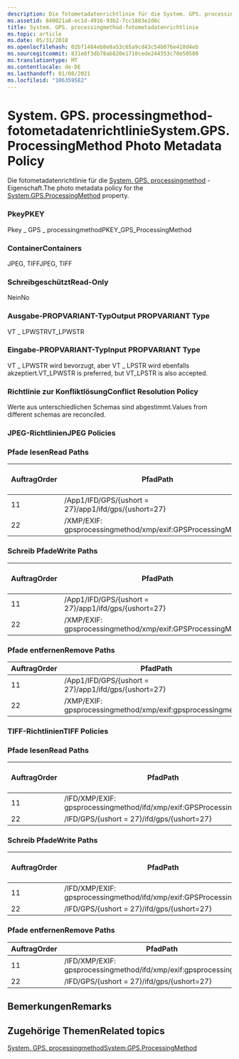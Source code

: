 ```yaml
---
description: Die fotometadatenrichtlinie für die System. GPS. processingmethod-Eigenschaft.
ms.assetid: 840021a8-ec1d-4916-93b2-7cc1803e2d8c
title: System. GPS. processingmethod-fotometadatenrichtlinie
ms.topic: article
ms.date: 05/31/2018
ms.openlocfilehash: 02bf1484eb8e8a53c65a9cd43c54b076e418d4eb
ms.sourcegitcommit: 831e8f3db78ab820e1710cede244553c70e50500
ms.translationtype: MT
ms.contentlocale: de-DE
ms.lasthandoff: 01/08/2021
ms.locfileid: "106359582"
---
```

# <a name="systemgpsprocessingmethod-photo-metadata-policy"></a><span data-ttu-id="5ed5e-103">System. GPS. processingmethod-fotometadatenrichtlinie</span><span class="sxs-lookup"><span data-stu-id="5ed5e-103">System.GPS.ProcessingMethod Photo Metadata Policy</span></span>

<span data-ttu-id="5ed5e-104">Die fotometadatenrichtlinie für die [System. GPS. processingmethod](../properties/props-system-gps-processingmethod.md) -Eigenschaft.</span><span class="sxs-lookup"><span data-stu-id="5ed5e-104">The photo metadata policy for the [System.GPS.ProcessingMethod](../properties/props-system-gps-processingmethod.md) property.</span></span>

### <a name="pkey"></a><span data-ttu-id="5ed5e-105">Pkey</span><span class="sxs-lookup"><span data-stu-id="5ed5e-105">PKEY</span></span>

<span data-ttu-id="5ed5e-106">Pkey \_ GPS \_ processingmethod</span><span class="sxs-lookup"><span data-stu-id="5ed5e-106">PKEY\_GPS\_ProcessingMethod</span></span>

### <a name="containers"></a><span data-ttu-id="5ed5e-107">Container</span><span class="sxs-lookup"><span data-stu-id="5ed5e-107">Containers</span></span>

<span data-ttu-id="5ed5e-108">JPEG, TIFF</span><span class="sxs-lookup"><span data-stu-id="5ed5e-108">JPEG, TIFF</span></span>

### <a name="read-only"></a><span data-ttu-id="5ed5e-109">Schreibgeschützt</span><span class="sxs-lookup"><span data-stu-id="5ed5e-109">Read-Only</span></span>

<span data-ttu-id="5ed5e-110">Nein</span><span class="sxs-lookup"><span data-stu-id="5ed5e-110">No</span></span>

### <a name="output-propvariant-type"></a><span data-ttu-id="5ed5e-111">Ausgabe-PROPVARIANT-Typ</span><span class="sxs-lookup"><span data-stu-id="5ed5e-111">Output PROPVARIANT Type</span></span>

<span data-ttu-id="5ed5e-112">VT \_ LPWSTR</span><span class="sxs-lookup"><span data-stu-id="5ed5e-112">VT\_LPWSTR</span></span>

### <a name="input-propvariant-type"></a><span data-ttu-id="5ed5e-113">Eingabe-PROPVARIANT-Typ</span><span class="sxs-lookup"><span data-stu-id="5ed5e-113">Input PROPVARIANT Type</span></span>

<span data-ttu-id="5ed5e-114">VT \_ LPWSTR wird bevorzugt, aber VT \_ LPSTR wird ebenfalls akzeptiert.</span><span class="sxs-lookup"><span data-stu-id="5ed5e-114">VT\_LPWSTR is preferred, but VT\_LPSTR is also accepted.</span></span>

### <a name="conflict-resolution-policy"></a><span data-ttu-id="5ed5e-115">Richtlinie zur Konfliktlösung</span><span class="sxs-lookup"><span data-stu-id="5ed5e-115">Conflict Resolution Policy</span></span>

<span data-ttu-id="5ed5e-116">Werte aus unterschiedlichen Schemas sind abgestimmt.</span><span class="sxs-lookup"><span data-stu-id="5ed5e-116">Values from different schemas are reconciled.</span></span>

### <a name="jpeg-policies"></a><span data-ttu-id="5ed5e-117">JPEG-Richtlinien</span><span class="sxs-lookup"><span data-stu-id="5ed5e-117">JPEG Policies</span></span>

### <a name="read-paths"></a><span data-ttu-id="5ed5e-118">Pfade lesen</span><span class="sxs-lookup"><span data-stu-id="5ed5e-118">Read Paths</span></span>



| <span data-ttu-id="5ed5e-119">Auftrag</span><span class="sxs-lookup"><span data-stu-id="5ed5e-119">Order</span></span> | <span data-ttu-id="5ed5e-120">Pfad</span><span class="sxs-lookup"><span data-stu-id="5ed5e-120">Path</span></span>                          | <span data-ttu-id="5ed5e-121">Datenträger Format</span><span class="sxs-lookup"><span data-stu-id="5ed5e-121">Disk Format</span></span> |
|-------|-------------------------------|-------------|
| <span data-ttu-id="5ed5e-122">1</span><span class="sxs-lookup"><span data-stu-id="5ed5e-122">1</span></span>     | <span data-ttu-id="5ed5e-123">/App1/IFD/GPS/{ushort = 27}</span><span class="sxs-lookup"><span data-stu-id="5ed5e-123">/app1/ifd/gps/{ushort=27}</span></span>     |             |
| <span data-ttu-id="5ed5e-124">2</span><span class="sxs-lookup"><span data-stu-id="5ed5e-124">2</span></span>     | <span data-ttu-id="5ed5e-125">/XMP/EXIF: gpsprocessingmethod</span><span class="sxs-lookup"><span data-stu-id="5ed5e-125">/xmp/exif:GPSProcessingMethod</span></span> | <span data-ttu-id="5ed5e-126">Unicode</span><span class="sxs-lookup"><span data-stu-id="5ed5e-126">unicode</span></span>     |



 

### <a name="write-paths"></a><span data-ttu-id="5ed5e-127">Schreib Pfade</span><span class="sxs-lookup"><span data-stu-id="5ed5e-127">Write Paths</span></span>



| <span data-ttu-id="5ed5e-128">Auftrag</span><span class="sxs-lookup"><span data-stu-id="5ed5e-128">Order</span></span> | <span data-ttu-id="5ed5e-129">Pfad</span><span class="sxs-lookup"><span data-stu-id="5ed5e-129">Path</span></span>                          | <span data-ttu-id="5ed5e-130">Datenträger Format</span><span class="sxs-lookup"><span data-stu-id="5ed5e-130">Disk Format</span></span> |
|-------|-------------------------------|-------------|
| <span data-ttu-id="5ed5e-131">1</span><span class="sxs-lookup"><span data-stu-id="5ed5e-131">1</span></span>     | <span data-ttu-id="5ed5e-132">/App1/IFD/GPS/{ushort = 27}</span><span class="sxs-lookup"><span data-stu-id="5ed5e-132">/app1/ifd/gps/{ushort=27}</span></span>     |             |
| <span data-ttu-id="5ed5e-133">2</span><span class="sxs-lookup"><span data-stu-id="5ed5e-133">2</span></span>     | <span data-ttu-id="5ed5e-134">/XMP/EXIF: gpsprocessingmethod</span><span class="sxs-lookup"><span data-stu-id="5ed5e-134">/xmp/exif:GPSProcessingMethod</span></span> | <span data-ttu-id="5ed5e-135">Unicode</span><span class="sxs-lookup"><span data-stu-id="5ed5e-135">unicode</span></span>     |



 

### <a name="remove-paths"></a><span data-ttu-id="5ed5e-136">Pfade entfernen</span><span class="sxs-lookup"><span data-stu-id="5ed5e-136">Remove Paths</span></span>



| <span data-ttu-id="5ed5e-137">Auftrag</span><span class="sxs-lookup"><span data-stu-id="5ed5e-137">Order</span></span> | <span data-ttu-id="5ed5e-138">Pfad</span><span class="sxs-lookup"><span data-stu-id="5ed5e-138">Path</span></span>                          |
|-------|-------------------------------|
| <span data-ttu-id="5ed5e-139">1</span><span class="sxs-lookup"><span data-stu-id="5ed5e-139">1</span></span>     | <span data-ttu-id="5ed5e-140">/App1/IFD/GPS/{ushort = 27}</span><span class="sxs-lookup"><span data-stu-id="5ed5e-140">/app1/ifd/gps/{ushort=27}</span></span>     |
| <span data-ttu-id="5ed5e-141">2</span><span class="sxs-lookup"><span data-stu-id="5ed5e-141">2</span></span>     | <span data-ttu-id="5ed5e-142">/XMP/EXIF: gpsprocessingmethod</span><span class="sxs-lookup"><span data-stu-id="5ed5e-142">/xmp/exif:gpsprocessingmethod</span></span> |



 

### <a name="tiff-policies"></a><span data-ttu-id="5ed5e-143">TIFF-Richtlinien</span><span class="sxs-lookup"><span data-stu-id="5ed5e-143">TIFF Policies</span></span>

### <a name="read-paths"></a><span data-ttu-id="5ed5e-144">Pfade lesen</span><span class="sxs-lookup"><span data-stu-id="5ed5e-144">Read Paths</span></span>



| <span data-ttu-id="5ed5e-145">Auftrag</span><span class="sxs-lookup"><span data-stu-id="5ed5e-145">Order</span></span> | <span data-ttu-id="5ed5e-146">Pfad</span><span class="sxs-lookup"><span data-stu-id="5ed5e-146">Path</span></span>                              | <span data-ttu-id="5ed5e-147">Datenträger Format</span><span class="sxs-lookup"><span data-stu-id="5ed5e-147">Disk Format</span></span> |
|-------|-----------------------------------|-------------|
| <span data-ttu-id="5ed5e-148">1</span><span class="sxs-lookup"><span data-stu-id="5ed5e-148">1</span></span>     | <span data-ttu-id="5ed5e-149">/IFD/XMP/EXIF: gpsprocessingmethod</span><span class="sxs-lookup"><span data-stu-id="5ed5e-149">/ifd/xmp/exif:GPSProcessingMethod</span></span> | <span data-ttu-id="5ed5e-150">Unicode</span><span class="sxs-lookup"><span data-stu-id="5ed5e-150">unicode</span></span>     |
| <span data-ttu-id="5ed5e-151">2</span><span class="sxs-lookup"><span data-stu-id="5ed5e-151">2</span></span>     | <span data-ttu-id="5ed5e-152">/IFD/GPS/{ushort = 27}</span><span class="sxs-lookup"><span data-stu-id="5ed5e-152">/ifd/gps/{ushort=27}</span></span>              |             |



 

### <a name="write-paths"></a><span data-ttu-id="5ed5e-153">Schreib Pfade</span><span class="sxs-lookup"><span data-stu-id="5ed5e-153">Write Paths</span></span>



| <span data-ttu-id="5ed5e-154">Auftrag</span><span class="sxs-lookup"><span data-stu-id="5ed5e-154">Order</span></span> | <span data-ttu-id="5ed5e-155">Pfad</span><span class="sxs-lookup"><span data-stu-id="5ed5e-155">Path</span></span>                              | <span data-ttu-id="5ed5e-156">Datenträger Format</span><span class="sxs-lookup"><span data-stu-id="5ed5e-156">Disk Format</span></span> |
|-------|-----------------------------------|-------------|
| <span data-ttu-id="5ed5e-157">1</span><span class="sxs-lookup"><span data-stu-id="5ed5e-157">1</span></span>     | <span data-ttu-id="5ed5e-158">/IFD/XMP/EXIF: gpsprocessingmethod</span><span class="sxs-lookup"><span data-stu-id="5ed5e-158">/ifd/xmp/exif:GPSProcessingMethod</span></span> | <span data-ttu-id="5ed5e-159">Unicode</span><span class="sxs-lookup"><span data-stu-id="5ed5e-159">unicode</span></span>     |
| <span data-ttu-id="5ed5e-160">2</span><span class="sxs-lookup"><span data-stu-id="5ed5e-160">2</span></span>     | <span data-ttu-id="5ed5e-161">/IFD/GPS/{ushort = 27}</span><span class="sxs-lookup"><span data-stu-id="5ed5e-161">/ifd/gps/{ushort=27}</span></span>              |             |



 

### <a name="remove-paths"></a><span data-ttu-id="5ed5e-162">Pfade entfernen</span><span class="sxs-lookup"><span data-stu-id="5ed5e-162">Remove Paths</span></span>



| <span data-ttu-id="5ed5e-163">Auftrag</span><span class="sxs-lookup"><span data-stu-id="5ed5e-163">Order</span></span> | <span data-ttu-id="5ed5e-164">Pfad</span><span class="sxs-lookup"><span data-stu-id="5ed5e-164">Path</span></span>                              |
|-------|-----------------------------------|
| <span data-ttu-id="5ed5e-165">1</span><span class="sxs-lookup"><span data-stu-id="5ed5e-165">1</span></span>     | <span data-ttu-id="5ed5e-166">/IFD/XMP/EXIF: gpsprocessingmethod</span><span class="sxs-lookup"><span data-stu-id="5ed5e-166">/ifd/xmp/exif:gpsprocessingmethod</span></span> |
| <span data-ttu-id="5ed5e-167">2</span><span class="sxs-lookup"><span data-stu-id="5ed5e-167">2</span></span>     | <span data-ttu-id="5ed5e-168">/IFD/GPS/{ushort = 27}</span><span class="sxs-lookup"><span data-stu-id="5ed5e-168">/ifd/gps/{ushort=27}</span></span>              |



 

## <a name="remarks"></a><span data-ttu-id="5ed5e-169">Bemerkungen</span><span class="sxs-lookup"><span data-stu-id="5ed5e-169">Remarks</span></span>

## <a name="related-topics"></a><span data-ttu-id="5ed5e-170">Zugehörige Themen</span><span class="sxs-lookup"><span data-stu-id="5ed5e-170">Related topics</span></span>

<dl> <dt>

[<span data-ttu-id="5ed5e-171">System. GPS. processingmethod</span><span class="sxs-lookup"><span data-stu-id="5ed5e-171">System.GPS.ProcessingMethod</span></span>](../properties/props-system-gps-processingmethod.md)
</dt> </dl>

 

 
